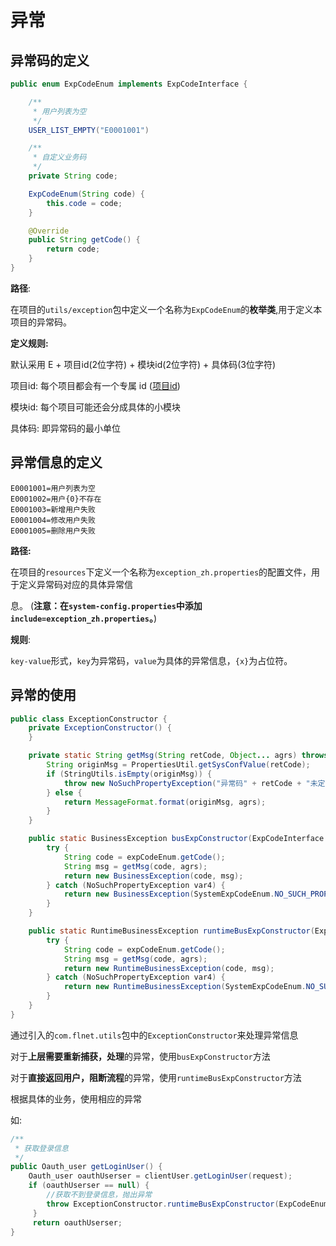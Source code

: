 # 异常

## 异常码的定义

```java
public enum ExpCodeEnum implements ExpCodeInterface {

    /**
     * 用户列表为空
     */
    USER_LIST_EMPTY("E0001001")

    /**
     * 自定义业务码
     */
    private String code;

    ExpCodeEnum(String code) {
        this.code = code;
    }

    @Override
    public String getCode() {
        return code;
    }
}
```

**路径**: 

在项目的`utils/exception`包中定义一个名称为`ExpCodeEnum`的**枚举类**,用于定义本项目的异常码。

**定义规则:**

默认采用 E + 项目id(2位字符) + 模块id(2位字符) + 具体码(3位字符)

项目id: 每个项目都会有一个专属 id ([项目id](https://wiki.tvflnet.com/pages/viewpage.action?pageId=5931070))

模块id: 每个项目可能还会分成具体的小模块

具体码: 即异常码的最小单位


## 异常信息的定义

```properties
E0001001=用户列表为空
E0001002=用户{0}不存在
E0001003=新增用户失败
E0001004=修改用户失败
E0001005=删除用户失败
```

**路径:**

在项目的`resources`下定义一个名称为`exception_zh.properties`的配置文件，用于定义异常码对应的具体异常信

息。 (**注意：在`system-config.properties`中添加`include=exception_zh.properties`。**)

**规则**:

`key-value`形式，`key`为异常码，`value`为具体的异常信息，`{x}`为占位符。



## 异常的使用

```java
public class ExceptionConstructor {
    private ExceptionConstructor() {
    }

    private static String getMsg(String retCode, Object... agrs) throws NoSuchPropertyException {
        String originMsg = PropertiesUtil.getSysConfValue(retCode);
        if (StringUtils.isEmpty(originMsg)) {
            throw new NoSuchPropertyException("异常码" + retCode + "未定义");
        } else {
            return MessageFormat.format(originMsg, agrs);
        }
    }

    public static BusinessException busExpConstructor(ExpCodeInterface expCodeEnum, Object... agrs) {
        try {
            String code = expCodeEnum.getCode();
            String msg = getMsg(code, agrs);
            return new BusinessException(code, msg);
        } catch (NoSuchPropertyException var4) {
            return new BusinessException(SystemExpCodeEnum.NO_SUCH_PROPERTY_EX.getCode(), var4.getMessage());
        }
    }

    public static RuntimeBusinessException runtimeBusExpConstructor(ExpCodeInterface expCodeEnum, Object... agrs) {
        try {
            String code = expCodeEnum.getCode();
            String msg = getMsg(code, agrs);
            return new RuntimeBusinessException(code, msg);
        } catch (NoSuchPropertyException var4) {
            return new RuntimeBusinessException(SystemExpCodeEnum.NO_SUCH_PROPERTY_EX.getCode(), var4.getMessage());
        }
    }
}
```

通过引入的`com.flnet.utils`包中的`ExceptionConstructor`来处理异常信息


对于**上层需要重新捕获，处理**的异常，使用`busExpConstructor`方法

对于**直接返回用户，阻断流程**的异常，使用`runtimeBusExpConstructor`方法


根据具体的业务，使用相应的异常

如:

```java
/**
 * 获取登录信息
 */
public Oauth_user getLoginUser() {
    Oauth_user oauthUserser = clientUser.getLoginUser(request);
    if (oauthUserser == null) {
    	//获取不到登录信息，抛出异常
        throw ExceptionConstructor.runtimeBusExpConstructor(ExpCodeEnum.xxx);
     }
     return oauthUserser;
}
```

